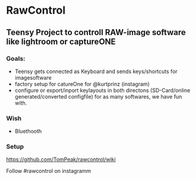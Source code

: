 # RawControl
## Teensy Project to controll RAW-image software like lightroom or captureONE

### Goals:
- Teensy gets connected as Keyboard and sends keys/shortcuts for imagesoftware
- factory setup for catureOne for @kurtprinz (instagram)
- configure or export/inport keylayouts in both directons (SD-Card/online generated/converted configfile) for as many softwares, we have fun with.

### Wish
- Bluethooth

### Setup
https://github.com/TomPeak/rawcontrol/wiki


Follow #rawcontrol on instagramm
